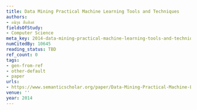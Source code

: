 ```yaml
---
title: Data Mining Practical Machine Learning Tools and Techniques
authors:
- อนิรุธ สืบสิงห์
fieldsOfStudy:
- Computer Science
meta_key: 2014-data-mining-practical-machine-learning-tools-and-techniques
numCitedBy: 10645
reading_status: TBD
ref_count: 0
tags:
- gen-from-ref
- other-default
- paper
urls:
- https://www.semanticscholar.org/paper/Data-Mining-Practical-Machine-Learning-Tools-and-สืบสิงห์/b42b1bfdc262bf99e9484e2e9df94df216b96374?sort=total-citations
venue: ''
year: 2014
---
```

